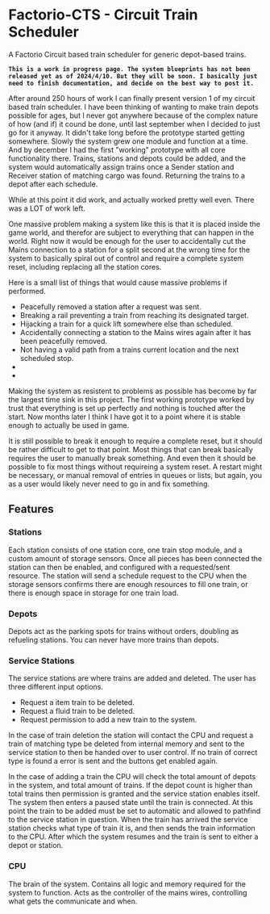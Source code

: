# Factorio-CTS - Circuit Train Scheduler
A Factorio Circuit based train scheduler for generic depot-based trains.

**`This is a work in progress page. The system blueprints has not been released yet as of 2024/4/10. But they will be soon. I basically just need to finish documentation, and decide on the best way to post it.`**

After around 250 hours of work I can finally present version 1 of my circuit based train scheduler. I have been thinking of wanting to make train depots possible for ages, but I never got anywhere because of the complex nature of how (and if) it cound be done, until last september when I decided to just go for it anyway. 
It didn't take long before the prototype started getting somewhere. Slowly the system grew one module and function at a time. And by december I had the first "working" prototype with all core functionality there. Trains, stations and depots could be added, and the system would automatically assign trains once a Sender station and Receiver station of matching cargo was found. Returning the trains to a depot after each schedule.

While at this point it did work, and actually worked pretty well even. There was a LOT of work left.

One massive problem making a system like this is that it is placed inside the game world, and therefor are subject to everything that can happen in the world. Right now it would be enough for the user to accidentally cut the Mains connection  to a station for a split second at the wrong time for the system to basically spiral out of control and require a complete system reset, including replacing all the station cores.

Here is a small list of things that would cause massive problems if performed.
- Peacefully removed a station after a request was sent.
- Breaking a rail preventing a train from reaching its designated target.
- Hijacking a train for a quick lift somewhere else than scheduled.
- Accidentally connecting a station to the Mains wires again after it has been peacefully removed.
- Not having a valid path from a trains current location and the next scheduled stop.
- 
- 

Making the system as resistent to problems as possible has become by far the largest time sink in this project. The first working prototype worked by trust that everything is set up perfectly and nothing is touched after the start. Now months later I think I have got it to a point where it is stable enough to actually be used in game. 

It is still possible to break it enough to require a complete reset, but it should be rather difficult to get to that point. Most things that can break basically requires the user to manually break something. And even then it should be possible to fix most things without requireing a system reset. A restart might be necessary, or manual removal of entries in queues or lists, but again, you as a user would likely never need to go in and fix something. 



## Features

### Stations
Each station consists of one station core, one train stop module, and a custom amount of storage sensors.
Once all pieces has been connected the station can then be enabled, and configured with a requested/sent resource. The station will send a schedule request to the CPU when the storage sensors confirms there are enough resources to fill one train, or there is enough space in storage for one train load.

### Depots
Depots act as the parking spots for trains without orders, doubling as refueling stations. You can never have more trains than depots.

### Service Stations
The service stations are where trains are added and deleted. The user has three different input options. 
- Request a item train to be deleted.
- Request a fluid train to be deleted.
- Request permission to add a new train to the system.

In the case of train deletion the station will contact the CPU and request a train of matching type be deleted from internal memory and sent to the service station to then be handed over to user control. If no train of correct type is found a error is sent and the buttons get enabled again.

In the case of adding a train the CPU will check the total amount of depots in the system, and total amount of trains. If the depot count is higher than total trains then permission is granted and the service station enables itself. The system then enters a paused state until the train is connected. 
At this point the train to be added must be set to automatic and allowed to pathfind to the service station in question.
When the train has arrived the service station checks what type of train it is, and then sends the train information to the CPU. After which the system resumes and the train is sent to either a depot or station.


### CPU
The brain of the system. Contains all logic and memory required for the system to function. Acts as the controller of the mains wires, controlling what gets the communicate and when.
